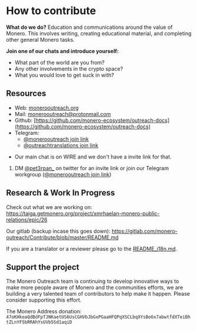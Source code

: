 # How to contribute

**What do we do?**
Education and communications around the value of Monero. This involves writing, creating educational material, and completing other general Monero tasks.

**Join one of our chats and introduce yourself:**
- What part of the world are you from?
- Any other involvements in the crypto space?
- What you would love to get suck in with?

## Resources

- Web: [monerooutreach.org](https://www.monerooutreach.org/)
- Mail: [monerooutreach@protonmail.com](mailto:monerooutreach@protonmail.com)
- Github: [https://github.com/monero-ecosystem/outreach-docs](https://github.com/monero-ecosystem/outreach-docs)
- Telegram: 
  - [@monerooutreach join link](https://t.me/monerooutreach)
  - [@outreachtranslations join link](https://t.me/outreachtranslations)

* Our main chat is on WIRE and we don't have a invite link for that.

1. DM [@pet3rpan_](https://twitter.com/pet3rpan_) on twitter for an invite link or join our Telegram workgroup ([@monerooutreach join link](https://t.me/monerooutreach))

## Research & Work In Progress

Check out what we are working on: https://taiga.getmonero.org/project/xmrhaelan-monero-public-relations/epic/26

Our gitlab (backup incase this goes down): https://gitlab.com/monero-outreach/Contribute/blob/master/README.md


If you are a translator or a reviewer please go to the [README_i18n.md](https://github.com/monero-ecosystem/outreach-docs/blob/master/monero-outreach-docs/README_i18n.md).

## Support the project

The Monero Outreach team is continuing to develop innovative ways to make more people aware of Monero and the communities efforts, we are building a very talented team of contributors to help make it happen. Please consider supporting this effort.

The Monero Address donation:
`47oKHkoaQdBdFpTJNKaetUS6UsCGHVbJbGxPGaaHFQPqXSCLbqXYsBo6x7abwtfdXTeiBhtZLnYF5bRRAhYsUVb5Sd1aqiD`


